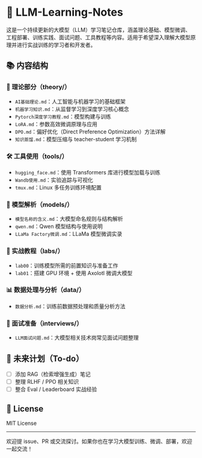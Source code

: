 # 🧠 LLM-Learning-Notes

这是一个持续更新的大模型（LLM）学习笔记仓库，涵盖理论基础、模型微调、工程部署、训练实践、面试问题、工具教程等内容。适用于希望深入理解大模型原理并进行实战训练的学习者和开发者。

## 📚 内容结构

### 📖 理论部分（theory/）
- `AI基础理论.md`：人工智能与机器学习的基础框架
- `机器学习知识.md`：从监督学习到深度学习核心概念
- `Pytorch深度学习教程.md`：模型构建与训练
- `LoRA.md`：参数高效微调原理与应用
- `DPO.md`：偏好优化（Direct Preference Optimization）方法详解
- `知识蒸馏.md`：模型压缩与 teacher-student 学习机制

### 🛠 工具使用（tools/）
- `hugging_face.md`：使用 Transformers 库进行模型加载与训练
- `Wandb使用.md`：实验追踪与可视化
- `tmux.md`：Linux 多任务训练环境配置

### 🤖 模型解析（models/）
- `模型名称的含义.md`：大模型命名规则与结构解析
- `qwen.md`：Qwen 模型结构与使用说明
- `LLaMa Factory微调.md`：LLaMa 模型微调实录

### 🔬 实战教程（labs/）
- `lab00`：训练模型所需的前置知识与准备工作
- `lab01`：搭建 GPU 环境 + 使用 Axolotl 微调大模型

### 📊 数据处理与分析（data/）
- `数据分析.md`：训练前数据预处理和质量分析方法

### 💼 面试准备（interviews/）
- `LLM面试问题.md`：大模型相关技术岗常见面试问题整理

## 🧩 未来计划（To-do）
- [ ] 添加 RAG（检索增强生成）笔记
- [ ] 整理 RLHF / PPO 相关知识
- [ ] 整合 Eval / Leaderboard 实战经验

## 📝 License
MIT License

---

欢迎提 issue、PR 或交流探讨。如果你也在学习大模型训练、微调、部署，欢迎一起交流！
